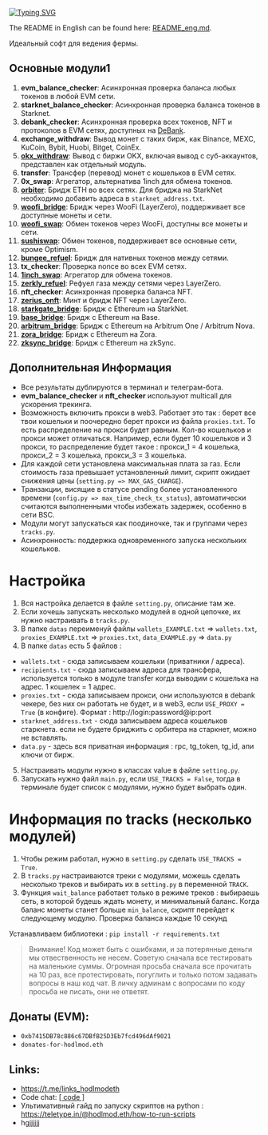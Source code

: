 [![Typing SVG](https://readme-typing-svg.herokuapp.com?color=%2336BCF7&lines=All-in-one+V2)](https://git.io/typing-svg)

The README in English can be found here: [README_eng.md](https://github.com/zaivanza/all-in-one-v2/blob/main/README_eng.md).

Идеальный софт для ведения фермы.

## Основные модули1

1. **evm_balance_checker**: Асинхронная проверка баланса любых токенов в любой EVM сети.
2. **starknet_balance_checker**: Асинхронная проверка баланса токенов в Starknet.
3. **debank_checker**: Асинхронная проверка всех токенов, NFT и протоколов в EVM сетях, доступных на [DeBank](https://debank.com/).
4. **exchange_withdraw**: Вывод монет с таких бирж, как Binance, MEXC, KuCoin, Bybit, Huobi, Bitget, CoinEx.
5. **[okx_withdraw](https://www.okx.com/)**: Вывод с биржи OKX, включая вывод с суб-аккаунтов, представлен как отдельный модуль.
6. **transfer**: Трансфер (перевод) монет с кошельков в EVM сетях.
7. **0x_swap**: Агрегатор, альтернатива 1inch для обмена токенов.
8. **[orbiter](https://www.orbiter.finance/)**: Бридж ETH во всех сетях. Для бриджа на StarkNet необходимо добавить адреса в `starknet_address.txt`.
9. **[woofi_bridge](https://fi.woo.org/)**: Бридж через WooFi (LayerZero), поддерживает все доступные монеты и сети.
10. **[woofi_swap](https://fi.woo.org/)**: Обмен токенов через WooFi, доступны все монеты и сети.
11. **[sushiswap](https://www.sushi.com/swap)**: Обмен токенов, поддерживает все основные сети, кроме Optimism.
12. **[bungee_refuel](https://www.bungee.exchange/refuel)**: Бридж для нативных токенов между сетями.
13. **tx_checker**: Проверка nonce во всех EVM сетях.
14. **[1inch_swap](https://app.1inch.io/)**: Агрегатор для обмена токенов.
15. **[zerkly_refuel](https://zerius.io/)**: Рефуел газа между сетями через LayerZero.
16. **nft_checker**: Асинхронная проверка баланса NFT.
17. **[zerius_onft](https://zerius.io/)**: Минт и бридж NFT через LayerZero.
18. **[starkgate_bridge](https://starkgate.starknet.io/)**: Бридж с Ethereum на StarkNet.
19. **[base_bridge](https://bridge.base.org/deposit)**: Бридж с Ethereum на Base.
20. **[arbitrum_bridge](https://bridge.arbitrum.io/?l2ChainId=42161)**: Бридж с Ethereum на Arbitrum One / Arbitrum Nova.
21. **[zora_bridge](https://bridge.zora.energy/)**: Бридж с Ethereum на Zora.
22. **[zksync_bridge](https://portal.txsync.io/bridge/)**: Бридж с Ethereum на zkSync.

## Дополнительная Информация

- Все результаты дублируются в терминал и телеграм-бота.
- **evm_balance_checker** и **nft_checker** используют multicall для ускорения трекинга.
- Возможность включить прокси в web3. Работает это так : берет все твои кошельки и поочередно берет прокси из файла `proxies.txt`. То есть распределение на прокси будет равным. Кол-во кошельков и прокси может отличаться. Например, если будет 10 кошельков и 3 прокси, то распределение будет такое : прокси_1 = 4 кошелька, прокси_2 = 3 кошелька, прокси_3 = 3 кошелька.
- Для каждой сети установлена максимальная плата за газ. Если стоимость газа превышает установленный лимит, скрипт ожидает снижения цены (`setting.py => MAX_GAS_CHARGE`).
- Транзакции, висящие в статусе pending более установленного времени (`config.py => max_time_check_tx_status`), автоматически считаются выполненными чтобы избежать задержек, особенно в сети BSC.
- Модули могут запускаться как поодиночке, так и группами через `tracks.py`.
- Асинхронность: поддержка одновременного запуска нескольких кошельков.

# Настройка

1. Вся настройка делается в файле `setting.py`, описание там же. 
2. Если хочешь запускать несколько модулей в одной цепочке, их нужно настраивать в `tracks.py`.
3. В папке `datas` переименуй файлы `wallets_EXAMPLE.txt` => `wallets.txt`, `proxies_EXAMPLE.txt` => `proxies.txt`,  `data_EXAMPLE.py` => `data.py`
4. В папке `datas` есть 5 файлов :
- `wallets.txt` - сюда записываем кошельки (приватники / адреса).
- `recipients.txt` - сюда записываем адреса для трансфера, используется только в модуле transfer когда выводим с кошелька на адрес. 1 кошелек = 1 адрес.
- `proxies.txt` - сюда записываем прокси, они используются в debank чекере, без них он работать не будет, и в web3, если `USE_PROXY = True` (в конфиге). Формат : http://login:password@ip:port
- `starknet_address.txt` - сюда записываем адреса кошельков старкнета. если не будете бриджить с орбитера на старкнет, можно не вставлять.
- `data.py` - здесь вся приватная информация : rpc, tg_token, tg_id, апи ключи от бирж.
5. Настраивать модули нужно в классах value в файле `setting.py`.
6. Запускать нужно файл `main.py`, если `USE_TRACKS = False`, тогда в терминале будет список с модулями, нужно будет выбрать один.

# Информация по tracks (несколько модулей)

1. Чтобы режим работал, нужно в `setting.py` сделать `USE_TRACKS = True`.
2. В `tracks.py` настраиваются треки с модулями, можешь сделать несколько треков и выбирать их в `setting.py` в переменной `TRACK`.
3. Функция `wait_balance` работает только в режиме треков : выбираешь сеть, в которой будешь ждать монету, и минимальный баланс. Когда баланс монеты станет больше `min_balance`, скрипт перейдет к следующему модулю. Проверка баланса каждые 10 секунд

Устанавливаем библиотеки : `pip install -r requirements.txt`

> Внимание! Код может быть с ошибками, и за потерянные деньги мы отвественность не несем. Советую сначала все тестировать на маленькие суммы. Огромная просьба сначала все прочитать на 10 раз, все протестировать, погуглить и только потом задавать вопросы в наш код чат. В личку админам с вопросами по коду просьба не писать, они не ответят.

## Донаты (EVM): 
- `0xb7415DB78c886c67DBfB25D3Eb7fcd496dAf9021`
- `donates-for-hodlmod.eth`

## Links:
- https://t.me/links_hodlmodeth
- Code chat: [[ code ]](https://t.me/code_hodlmodeth)
- Ультимативный гайд по запуску скриптов на python : https://teletype.in/@hodlmod.eth/how-to-run-scripts
- hgjjjjjj

